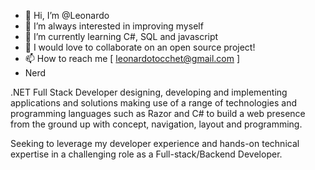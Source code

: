 - 👋 Hi, I’m @Leonardo 
- 👀 I’m always interested in improving myself
- 🌱 I’m currently learning C#, SQL and javascript
- 💞️ I would love to collaborate on an open source project!
- 📫 How to reach me [ leonardotocchet@gmail.com ]
- Nerd

.NET Full Stack Developer designing, developing and implementing applications and solutions making use of a range of technologies and programming languages such as Razor and C# to build a web presence from the ground up with concept, navigation, layout and programming.

Seeking to leverage my developer experience and hands-on technical expertise in a challenging role as a Full-stack/Backend Developer.
<!---
Yawn0/Yawn0 is a ✨ special ✨ repository because its `README.md` (this file) appears on your GitHub profile.
You can click the Preview link to take a look at your changes.
--->
